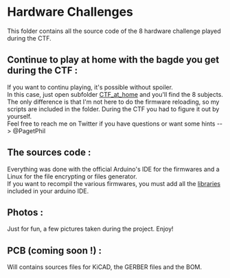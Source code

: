 # Hardware Challenges

This folder contains all the source code of the 8 hardware challenge played during the CTF.

## Continue to play at home with the bagde you get during the CTF :

If you want to continu playing, it's possible without spoiler.          
In this case, just open subfolder [CTF_at_home](CTF_at_home/) and you'll find the 8 subjects.             
The only difference is that I'm not here to do the firmware reloading, so my scripts are included in the folder. During the CTF you had to figure it out by yourself.           
Feel free to reach me on Twitter if you have questions or want some hints  --> @PagetPhil       

## The sources code :

Everything was done with the official Arduino's IDE for the firmwares and a Linux for the file encrypting or files generator.          
If you want to recompil the various firmwares, you must add all the [libraries](Sources/Libraries/) included in your arduino IDE.         

## Photos :

Just for fun, a few pictures taken during the project. Enjoy!                

## PCB (coming soon !) :

Will contains sources files for KiCAD, the GERBER files and the BOM.               
                      

